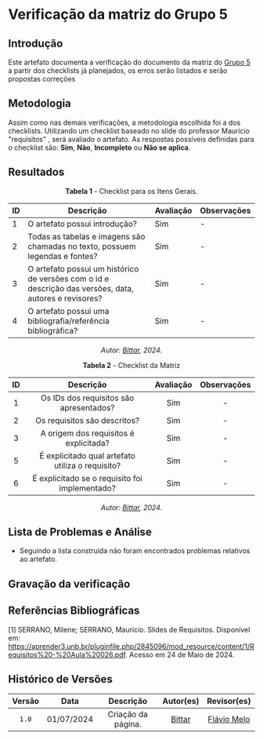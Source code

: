 # Verificação da matriz do Grupo 5

## Introdução

Este artefato documenta a verificação do documento da matriz do [Grupo 5](https://requisitos-de-software.github.io/2024.1-Sinesp_Cidadao/Modelagem/Agil/backlog/) a partir dos checklists já planejados, os erros serão listados e serão propostas correções


## Metodologia

Assim como nas demais verificações, a metodologia escolhida foi a dos checklists. Utilizando um checklist baseado no slide do professor Maurício "requisitos" , será avaliado o artefato. As respostas possíveis definidas para o checklist são:
**Sim**, **Não**, **Incompleto** ou **Não se aplica**.


## Resultados

<center>

**Tabela 1** - Checklist para os Itens Gerais.

| ID  | Descrição | Avaliação | Observações |
| --- | ----------- | ----------- | ----- |
| 1   | O artefato possui introdução? | Sim | - |
| 2   | Todas as tabelas e imagens são chamadas no texto, possuem legendas e fontes? |  Sim | - |
| 3   | O artefato possui um histórico de versões com o id e descrição das versões, data, autores e revisores? | Sim | - |
| 4   | O artefato possui uma bibliografia/referência bibliográfica? |   Sim | - |

_Autor: [Bittar](https://github.com/Bittarx), 2024._

**Tabela 2** - Checklist da Matriz

| ID  | Descrição | Avaliação |Observações |
| :-: | :---------------------------: | :-------: | :---: |
|  1  | Os IDs dos requisitos são apresentados? | Sim | - |
|  2  | Os requisitos são descritos? | Sim | - |
|  3  | A origem dos requisitos é explicitada? | Sim | - |
|  5  | É explicitado qual artefato utiliza o requisito? | Sim | - |
|  6  | É explicitado se o requisito foi implementado? | Sim | - |

_Autor: [Bittar](https://github.com/Bittarx), 2024._

</center>

## Lista de Problemas e Análise 

- Seguindo a lista construída não foram encontrados problemas relativos ao artefato.


## Gravação da verificação

## Referências Bibliográficas

[1] SERRANO, Milene; SERRANO, Maurício. Slides de Requisitos. Disponível em: <https://aprender3.unb.br/pluginfile.php/2845096/mod_resource/content/1/Requisitos%20-%20Aula%20026.pdf>. Acesso em 24 de Maio de 2024.


## Histórico de Versões

| Versão | Data | Descrição | Autor(es) | Revisor(es) |
| :----: | :--: | :-------: | :-------: | :---------: |
| `1.0`  | 01/07/2024 | Criação da página. | [Bittar](https://github.com/Bittarx) | [Flávio Melo](https://github.com/flavioovatsug) |